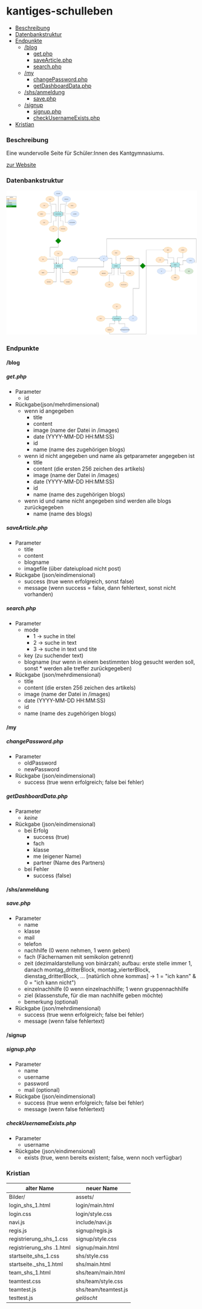 # kantiges-schulleben
* [Beschreibung](#Beschreibung)
* [Datenbankstruktur](#Datenbankstruktur)
* [Endpunkte](#Endpunkte)
    * [/blog](#/blog)
        * [get.php](#get.php)
        * [saveArticle.php](#saveArticle.php)
        * [search.php](#search.php)
    * [/my](#/my)
        * [changePassword.php](#changePassword.php)
        * [getDashboardData.php](#getDashboardData.php)
    * [/shs/anmeldung](#/shs/anmeldung)
        * [save.php](#save.php)
    * [/signup](#/signup)
        * [signup.php](#signup.php)
        * [checkUsernameExists.php](#checkUsernameExists.php)
* [Kristian](#Kristian)

### Beschreibung
Eine wundervolle Seite für Schüler:Innen des Kantgymnasiums.

[zur Website](https://www.kantiges-schulleben.de)

### Datenbankstruktur

![Datenbankstruktur](DB.png "Datenbankstruktur")

### Endpunkte
#### /blog
##### get.php
* Parameter
    * id
* Rückgabe(json/mehrdimensional)
    * wenn id angegeben
        * title
        * content
        * image (name der Datei in /images)
        * date (YYYY-MM-DD HH:MM:SS)
        * id
        * name (name des zugehörigen blogs)
    * wenn id nicht angegeben und name als getparameter angegeben ist
        * title
        * content (die ersten 256 zeichen des artikels)
        * image (name der Datei in /images)
        * date (YYYY-MM-DD HH:MM:SS)
        * id
        * name (name des zugehörigen blogs)
    * wenn id und name nicht angegeben sind werden alle blogs zurückgegeben
        * name (name des blogs)

##### saveArticle.php
* Parameter
    * title
    * content
    * blogname
    * imagefile (über dateiupload nicht post)
* Rückgabe (json/eindimensional)
    * success (true wenn erfolgreich, sonst false)
    * message (wenn success = false, dann fehlertext, sonst nicht vorhanden)

##### search.php
* Parameter
    * mode
        * 1 -> suche in titel
        * 2 -> suche in text
        * 3 -> suche in text und tite
    * key (zu suchender text)
    * blogname (nur wenn in einem bestimmten blog gesucht werden soll, sonst * werden alle treffer zurückgegeben)
* Rückgabe (json/mehrdimensional)
    * title
    * content (die ersten 256 zeichen des artikels)
    * image (name der Datei in /images)
    * date (YYYY-MM-DD HH:MM:SS)
    * id
    * name (name des zugehörigen blogs)

#### /my
##### changePassword.php
* Parameter
    * oldPassword
    * newPassword
* Rückgabe (json/eindimensional)
    * success (true wenn erfolgreich; false bei fehler)
##### getDashboardData.php
* Parameter
    * *keine*
* Rückgabe (json/eindimensional)
    * bei Erfolg
        * success (true)
        * fach
        * klasse
        * me (eigener Name)
        * partner (Name des Partners)
    * bei Fehler
        * success (false)

#### /shs/anmeldung
##### save.php
* Parameter
    * name
    * klasse
    * mail
    * telefon
    * nachhilfe (0 wenn nehmen, 1 wenn geben)
    * fach (Fächernamen mit semikolon getrennt)
    * zeit (dezimaldarstellung von binärzahl; aufbau: erste stelle immer 1,     danach montag_dritterBlock, montag_vierterBlock, dienstag_dritterBlock, ...     [natürlich ohne kommas] -> 1 = "ich kann" & 0 = "ich kann nicht")
    * einzelnachhilfe (0 wenn einzelnachhilfe; 1 wenn gruppennachhilfe
    * ziel (klassenstufe, für die man nachhilfe geben möchte)
    * bemerkung (optional)
* Rückgabe (json/mehrdimensional)
    * success (true wenn erfolgreich; false bei fehler)
    * message (wenn false fehlertext)

#### /signup
##### signup.php
* Parameter
    * name
    * username
    * password
    * mail (optional)
* Rückgabe (json/eindimensional)
    * success (true wenn erfolgreich; false bei fehler)
    * message (wenn false fehlertext)
##### checkUsernameExists.php
* Parameter
    * username
* Rückgabe (json/eindimensional)
    * exists (true, wenn bereits existent; false, wenn noch verfügbar)

### Kristian
| alter Name                | neuer Name           |
|---------------------------|----------------------|
| Bilder/                   | assets/              |
| login_shs_1.html          | login/main.html      |
| login.css                 | login/style.css      |
| navi.js                   | include/navi.js      |
| regis.js                  | signup/regis.js      |
| registrierung_shs_1.css   | signup/style.css     |
| registrierung_shs .1.html | signup/main.html     |
| startseite_shs_1.css      | shs/style.css        |
| startseite._shs_1.html    | shs/main.html        |
| team_shs_1.html           | shs/team/main.html   |
| teamtest.css              | shs/team/style.css   |
| teamtest.js               | shs/team/teamtest.js |
| testtest.js               | *gelöscht*           |